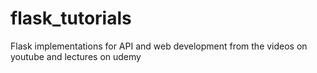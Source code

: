 # flask_tutorials
Flask implementations for API and web development from the videos on youtube and lectures on udemy
